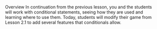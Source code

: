 Overview
In continuation from the previous lesson, you and the students will work with conditional statements, seeing how they are used and learning where to use them. Today, students will modify their game from Lesson 2.1 to add several features that conditionals allow.
